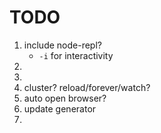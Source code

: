 TODO
===

1. 	include node-repl?
	-	`-i` for interactivity
2. 	
3. 	
4. 	cluster? reload/forever/watch?
5. 	auto open browser?
6.  update generator
7.  
